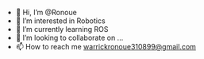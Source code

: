 - 👋 Hi, I’m @Ronoue
- 👀 I’m interested in Robotics
- 🌱 I’m currently learning ROS
- 💞️ I’m looking to collaborate on ...
- 📫 How to reach me warrickronoue310899@gmail.com

<!---
Ronoue/Ronoue is a ✨ special ✨ repository because its `README.md` (this file) appears on your GitHub profile.
You can click the Preview link to take a look at your changes.
--->
